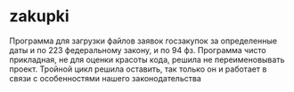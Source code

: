 # zakupki
Программа для загрузки файлов заявок госзакупок за определенные даты и по 223 федеральному закону, и по 94 фз.
Программа чисто прикладная, не для оценки красоты кода, решила не переименовывать проект. Тройной цикл решила оставить, так только он и работает в связи с особенностями нашего законодательства
